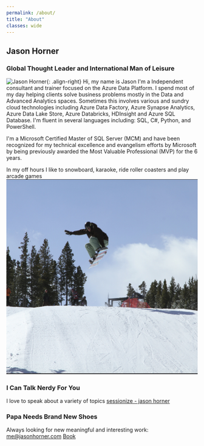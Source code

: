 ```yaml
---
permalink: /about/
title: "About"
classes: wide
---
```

Jason Horner
---------------
### Global Thought Leader and International Man of Leisure

![Jason Horner](https://www.gravatar.com/avatar/9d3a57f5aa229964e0c046853e556823 "Jason Horner"){: .align-right}
Hi, my name is Jason I'm a Independent consultant and trainer focused on the Azure Data Platform. I spend most of my day helping clients solve business problems mostly in the Data and Advanced Analytics spaces. Sometimes this involves various and sundry cloud technologies including Azure Data Factory, Azure Synapse Analytics, Azure Data Lake Store, Azure Databricks, HDInsight and Azure SQL Database. I'm fluent in several languages including: SQL, C#, Python, and PowerShell.

I'm a Microsoft Certified Master of SQL Server (MCM) and have been recognized for my technical excellence and evangelism efforts by Microsoft by being previously awarded the Most Valuable Professional (MVP) for the 6 years.

In my off hours I like to snowboard, karaoke, ride roller coasters and play arcade games
![radical!](../assets/images/melon.png "Radical")

### I Can Talk Nerdy For You
I love to speak about a variety of topics 
[sessionize - jason horner](https://sessionize.com/jason-horner/)

<script type="text/javascript" src="https://sessionize.com/api/speaker/sessions/8cfab663-b768-4828-9ff5-89f8ecf47a09/0x0x3fb393x"></script>



### Papa Needs Brand New Shoes
Always looking for new meaningful and interesting work: 
[me@jasonhorner.com](mailto:me@jasonhorner.com)
[Book](https://calendly.com/jjhconsulting "Book a Meeting")
